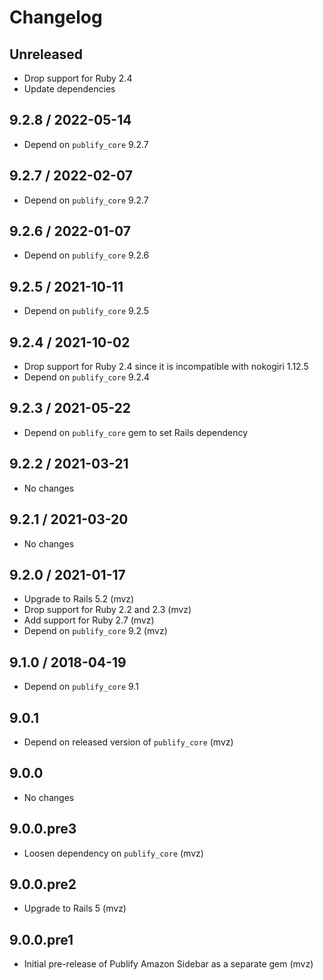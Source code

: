 # Changelog

## Unreleased

* Drop support for Ruby 2.4
* Update dependencies

## 9.2.8 / 2022-05-14

* Depend on `publify_core` 9.2.7

## 9.2.7 / 2022-02-07

* Depend on `publify_core` 9.2.7

## 9.2.6 / 2022-01-07

* Depend on `publify_core` 9.2.6

## 9.2.5 / 2021-10-11

* Depend on `publify_core` 9.2.5

## 9.2.4 / 2021-10-02

* Drop support for Ruby 2.4 since it is incompatible with nokogiri 1.12.5
* Depend on `publify_core` 9.2.4

## 9.2.3 / 2021-05-22

* Depend on `publify_core` gem to set Rails dependency

## 9.2.2 / 2021-03-21

* No changes

## 9.2.1 / 2021-03-20

* No changes

## 9.2.0 / 2021-01-17

* Upgrade to Rails 5.2 (mvz)
* Drop support for Ruby 2.2 and 2.3 (mvz)
* Add support for Ruby 2.7 (mvz)
* Depend on `publify_core` 9.2 (mvz)

## 9.1.0 / 2018-04-19

* Depend on `publify_core` 9.1

## 9.0.1

* Depend on released version of `publify_core` (mvz)

## 9.0.0

* No changes

## 9.0.0.pre3

* Loosen dependency on `publify_core` (mvz)

## 9.0.0.pre2

* Upgrade to Rails 5 (mvz)

## 9.0.0.pre1

* Initial pre-release of Publify Amazon Sidebar as a separate gem (mvz)
